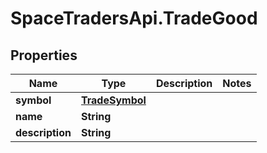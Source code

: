 # SpaceTradersApi.TradeGood

## Properties

Name | Type | Description | Notes
------------ | ------------- | ------------- | -------------
**symbol** | [**TradeSymbol**](TradeSymbol.md) |  | 
**name** | **String** |  | 
**description** | **String** |  | 


